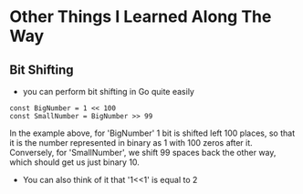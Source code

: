 # Other Things I Learned Along The Way

## Bit Shifting
- you can perform bit shifting in Go quite easily
```
const BigNumber = 1 << 100
const SmallNumber = BigNumber >> 99
```
In the example above, for 'BigNumber' 1 bit is shifted left 100 places, so that it is the number represented in binary as 1 with 100 zeros after it.
Conversely, for 'SmallNumber', we shift 99 spaces back the other way, which should get us just binary 10.

- You can also think of it that '1<<1' is equal to 2
